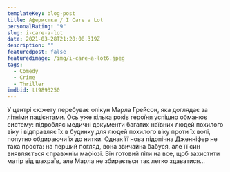 ```yaml
---
templateKey: blog-post
title: Аферистка / I Care a Lot
personalRating: "9"
slug: i-care-a-lot
date: 2021-03-28T21:20:08.319Z
description: ""
featuredpost: false
featuredimage: /img/i-care-a-lot6.jpeg
tags:
  - Comedy
  - Crime
  - Thriller
imdbid: tt9893250
---
```

У центрі сюжету перебуває опікун Марла Грейсон, яка доглядає за літніми пацієнтами. Ось уже кілька років героїня успішно обманює систему: підробляє медичні документи багатих наївних людей похилого віку і відправляє їх в будинку для людей похилого віку проти їх волі, попутно обдираючи їх до нитки. Однак її нова підопічна Дженніфер не така проста: на перший погляд, вона звичайна бабуся, але її син виявляється справжнім мафіозі. Він готовий піти на все, щоб захистити матір від шахраїв, але Марла не збирається так легко здаватися...
